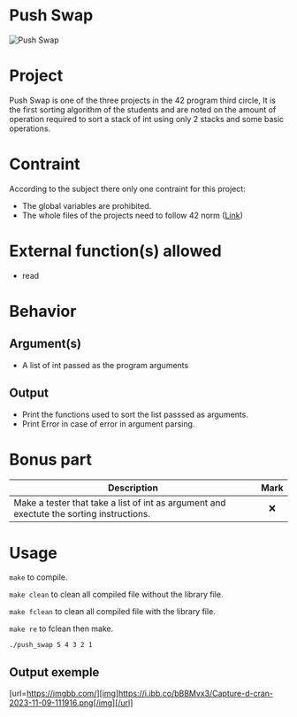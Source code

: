 # Push Swap
<img alt="Push Swap" src="https://img.shields.io/static/v1?label=Push Swap&message=84+/+125&color=orange&style=plastic"/>

# Project
Push Swap is one of the three projects in the 42 program third circle, It is the first sorting algorithm of the students and are noted on the amount of operation required to sort a stack of int using only 2 stacks and some basic operations.

# Contraint
According to the subject there only one contraint for this project:
*  The global variables are prohibited.
*  The whole files of the projects need to follow 42 norm ([Link](https://github.com/42School/norminette/blob/master/pdf/en.norm.pdf))

# External function(s) allowed
* read

# Behavior

## Argument(s)
* A list of int passed as the program arguments 

## Output
* Print the functions used to sort the list passsed as arguments.
* Print Error in case of error in argument parsing. 

# Bonus part
| Description | Mark |
|      --     |:----:|
| Make a tester that take a list of int as argument and exectute the sorting instructions. | :x: |


# Usage

``make`` to compile.

``make clean`` to clean all compiled file without the library file.

``make fclean`` to clean all compiled file with the library file.

``make re`` to fclean then make.

``./push_swap 5 4 3 2 1``

## Output exemple

[url=https://imgbb.com/][img]https://i.ibb.co/bBBMvx3/Capture-d-cran-2023-11-09-111916.png[/img][/url]
